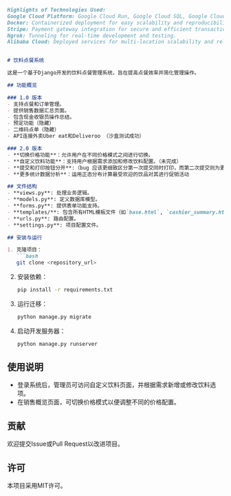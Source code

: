 ```markdown
Highlights of Technologies Used:
Google Cloud Platform: Google Cloud Run, Google Cloud SQL, Google Cloud Storage.
Docker: Containerized deployment for easy scalability and reproducibility.
Stripe: Payment gateway integration for secure and efficient transactions.
Ngrok: Tunneling for real-time development and testing.
Alibaba Cloud: Deployed services for multi-location scalability and reliability.


# 饮料点餐系统

这是一个基于Django开发的饮料点餐管理系统，旨在提高点餐效率并简化管理操作。

## 功能概览

### 1.0 版本
- 支持点餐和订单管理。
- 提供销售数据汇总页面。
- 包含现金收银员操作总结。
- 预定功能（隐藏）
- 二维码点单（隐藏）
- API连接外卖Uber eat和Deliveroo （沙盒测试成功）

### 2.0 版本
- **切换价格功能**：允许用户在不同价格模式之间进行切换。
- **自定义饮料功能**：支持用户根据需求添加和修改饮料配置。（未完成）
- **提交和打印按钮分开**:（bug 应该更细致区分第一次提交同时打印，而第二次提交则为更新，打印按钮始终独立）
- **更多统计数据分析**：运用正态分布计算最受欢迎的饮品对其进行促销活动

## 文件结构
- **views.py**: 处理业务逻辑。
- **models.py**: 定义数据库模型。
- **forms.py**: 提供表单功能支持。
- **templates/**: 包含所有HTML模板文件（如`base.html`, `cashier_summary.html`, `sales_overview.html`等）。
- **urls.py**: 路由配置。
- **settings.py**: 项目配置文件。

## 安装与运行

1. 克隆项目：
   ```bash
   git clone <repository_url>
   ```
2. 安装依赖：
   ```bash
   pip install -r requirements.txt
   ```
3. 运行迁移：
   ```bash
   python manage.py migrate
   ```
4. 启动开发服务器：
   ```bash
   python manage.py runserver
   ```

## 使用说明
- 登录系统后，管理员可访问自定义饮料页面，并根据需求新增或修改饮料选项。
- 在销售概览页面，可切换价格模式以便调整不同的价格配置。

## 贡献
欢迎提交Issue或Pull Request以改进项目。

## 许可
本项目采用MIT许可。
